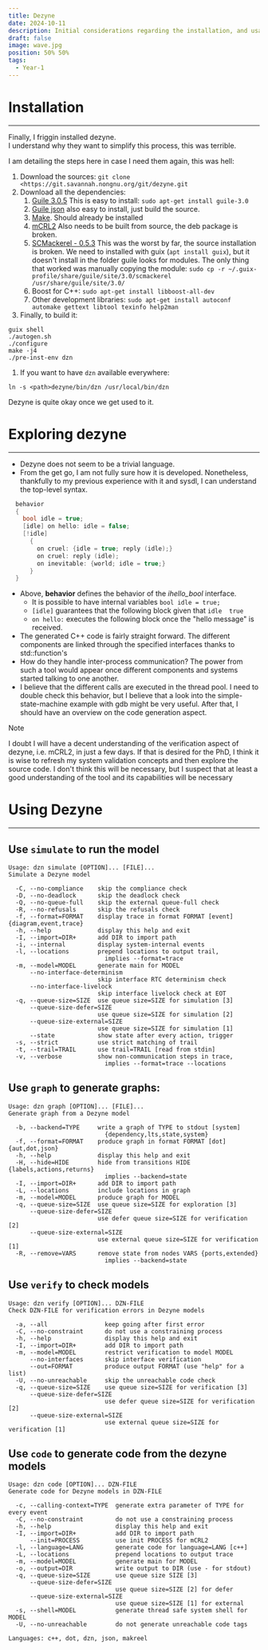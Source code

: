 ```yaml
---
title: Dezyne
date: 2024-10-11
description: Initial considerations regarding the installation, and usage of Dezyne.
draft: false
image: wave.jpg
position: 50% 50%
tags:
  - Year-1
---
```



# Installation
---

  Finally, I friggin installed dezyne.  
  I understand why they want to simplify this process, this was terrible.  

  I am detailing the steps here in case I need them again, this was hell:

  1. Download the sources: `git clone <https://git.savannah.nongnu.org/git/dezyne.git`
  2. Download all the dependencies:
      1. [Guile 3.0.5](https://gnu.org/software/guile/) This is easy to install: `sudo apt-get install guile-3.0`
      2. [Guile json](https://savannah.nongnu.org/projects/guile-json/) also easy to install, just build the source.
      3. [Make](https://www.gnu.org/software/make/). Should already be installed
      4. [mCRL2](https://mcrl2.org/) Also needs to be built from source, the deb package is broken.
      5. [SCMackerel - 0.5.3]([https://gitlab.com/janneke/scmackerel](https://gitlab.com/janneke/scmackerel)][SCMackerel) This was the worst by far, the source installation is broken. We need to installed with guix (`apt install guix`), but it doesn't install in the folder guile looks for modules. The only thing that worked was manually copying the module: `sudo cp -r ~/.guix-profile/share/guile/site/3.0/scmackerel /usr/share/guile/site/3.0/`
      6. Boost for C++: `sudo apt-get install libboost-all-dev`
      7. Other development libraries: `sudo apt-get install autoconf automake gettext libtool texinfo help2man`
  3. Finally, to build it:

  ```Plain
  guix shell
  ./autogen.sh
  ./configure
  make -j4
  ./pre-inst-env dzn
  ```

  1. If you want to have `dzn` available everywhere:

  ```Plain
  ln -s <path>dezyne/bin/dzn /usr/local/bin/dzn
  ```

  Dezyne is quite okay once we get used to it.

# Exploring dezyne
---

- Dezyne does not seem to be a trivial language.
- From the get go, I am not fully sure how it is developed. Nonetheless, thankfully to my previous experience with it and sysdl, I can understand the top-level syntax.

```C
  behavior
  {
    bool idle = true;
    [idle] on hello: idle = false;
    [!idle]
      {
        on cruel: {idle = true; reply (idle);}
        on cruel: reply (idle);
        on inevitable: {world; idle = true;}
      }
  }
```

- Above, **behavior** defines the behavior of the _ihello_bool_ interface.
    - It is possible to have internal variables `bool idle = true;`
    - `[idle]` guarantees that the following block given that `idle  true`
    - `on hello:` executes the following block once the "hello message" is received.
- The generated C++ code is fairly straight forward. The different components are linked through the specified interfaces thanks to std::function's
- How do they handle inter-process communication? The power from such a tool would appear once different components and systems started talking to one another.
- I believe that the different calls are executed in the thread pool. I need to double check this behavior, but I believe that a look into the simple-state-machine example with gdb might be very useful. After that, I should have an overview on the code generation aspect.

> [!note]  
> I doubt I will have a decent understanding of the verification aspect of dezyne, i.e. mCRL2, in just a few days. If that is desired for the PhD, I think it is wise to refresh my system validation concepts and then explore the source code. I don't think this will be necessary, but I suspect that at least a good understanding of the tool and its capabilities will be necessary  

# Using Dezyne
---

## Use `simulate` to run the model

```Plain
Usage: dzn simulate [OPTION]... [FILE]...
Simulate a Dezyne model

  -C, --no-compliance    skip the compliance check
  -D, --no-deadlock      skip the deadlock check
  -Q, --no-queue-full    skip the external queue-full check
  -R, --no-refusals      skip the refusals check
  -f, --format=FORMAT    display trace in format FORMAT [event] {diagram,event,trace}
  -h, --help             display this help and exit
  -I, --import=DIR+      add DIR to import path
  -i, --internal         display system-internal events
  -l, --locations        prepend locations to output trail,
                           implies --format=trace
  -m, --model=MODEL      generate main for MODEL
      --no-interface-determinism
                         skip interface RTC determinism check
      --no-interface-livelock
                         skip interface livelock check at EOT
  -q, --queue-size=SIZE  use queue size=SIZE for simulation [3]
      --queue-size-defer=SIZE
                         use queue size=SIZE for simulation [2]
      --queue-size-external=SIZE
                         use queue size=SIZE for simulation [1]
      --state            show state after every action, trigger
  -s, --strict           use strict matching of trail
  -t, --trail=TRAIL      use trail=TRAIL [read from stdin]
  -v, --verbose          show non-communication steps in trace,
                           implies --format=trace --locations

```

## Use `graph` to generate graphs:

```Plain
Usage: dzn graph [OPTION]... [FILE]...
Generate graph from a Dezyne model

  -b, --backend=TYPE     write a graph of TYPE to stdout [system]
                           {dependency,lts,state,system}
  -f, --format=FORMAT    produce graph in format FORMAT [dot] {aut,dot,json}
  -h, --help             display this help and exit
  -H, --hide=HIDE        hide from transitions HIDE {labels,actions,returns}
                           implies --backend=state
  -I, --import=DIR+      add DIR to import path
  -L, --locations        include locations in graph
  -m, --model=MODEL      produce graph for MODEL
  -q, --queue-size=SIZE  use queue size=SIZE for exploration [3]
      --queue-size-defer=SIZE
                         use defer queue size=SIZE for verification [2]
      --queue-size-external=SIZE
                         use external queue size=SIZE for verification [1]
  -R, --remove=VARS      remove state from nodes VARS {ports,extended}
                           implies --backend=state

```

## Use `verify` to check models

```Plain
Usage: dzn verify [OPTION]... DZN-FILE
Check DZN-FILE for verification errors in Dezyne models

  -a, --all                keep going after first error
  -C, --no-constraint      do not use a constraining process
  -h, --help               display this help and exit
  -I, --import=DIR+        add DIR to import path
  -m, --model=MODEL        restrict verification to model MODEL
      --no-interfaces      skip interface verification
      --out=FORMAT         produce output FORMAT (use "help" for a list)
  -U, --no-unreachable     skip the unreachable code check
  -q, --queue-size=SIZE    use queue size=SIZE for verification [3]
      --queue-size-defer=SIZE
                           use defer queue size=SIZE for verification [2]
      --queue-size-external=SIZE
                           use external queue size=SIZE for verification [1]

```

## Use `code` to generate code from the dezyne models

```Plain
Usage: dzn code [OPTION]... DZN-FILE
Generate code for Dezyne models in DZN-FILE

  -c, --calling-context=TYPE  generate extra parameter of TYPE for every event
  -C, --no-constraint         do not use a constraining process
  -h, --help                  display this help and exit
  -I, --import=DIR+           add DIR to import path
      --init=PROCESS          use init PROCESS for mCRL2
  -l, --language=LANG         generate code for language=LANG [c++]
  -L, --locations             prepend locations to output trace
  -m, --model=MODEL           generate main for MODEL
  -o, --output=DIR            write output to DIR (use - for stdout)
  -q, --queue-size=SIZE       use queue size SIZE [3]
      --queue-size-defer=SIZE
                              use queue size=SIZE [2] for defer
      --queue-size-external=SIZE
                              use queue size=SIZE [1] for external
  -s, --shell=MODEL           generate thread safe system shell for MODEL
  -U, --no-unreachable        do not generate unreachable code tags

Languages: c++, dot, dzn, json, makreel

```
